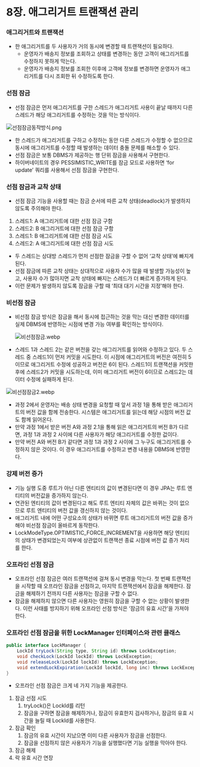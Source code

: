 8장. 애그리거트 트랜잭션 관리
===========

### 애그리거트와 트랜잭션

- 한 애그리거트를 두 사용자가 거의 동시에 변경할 때 트랜잭션이 필요하다.
    - 운영자가 배송지 정보를 조회하고 상태를 변경하는 동안 고객이 애그리거트를 수정하지 못하게 막는다.
    - 운영자가 배송지 정보를 조회한 이후에 고객에 정보를 변경하면 운영자가 애그리거트를 다시 조회한 뒤 수정하도록 한다.

### 선점 잠금

- 선점 잠금은 먼저 애그리거트를 구한 스레드가 애그리거트 사용이 끝날 때까지 다른 스레드가 해당 애그리거트를 수정하는 것을 막는 방식이다.

![선점잠금동작방식.png](https://s3-us-west-2.amazonaws.com/secure.notion-static.com/ef685922-23d2-4de1-9c0f-842ecab17bb7/%E1%84%89%E1%85%A5%E1%86%AB%E1%84%8C%E1%85%A5%E1%86%B7%E1%84%8C%E1%85%A1%E1%86%B7%E1%84%80%E1%85%B3%E1%86%B7%E1%84%83%E1%85%A9%E1%86%BC%E1%84%8C%E1%85%A1%E1%86%A8%E1%84%87%E1%85%A1%E1%86%BC%E1%84%89%E1%85%B5%E1%86%A8.png)

- 한 스레드가 애그리거트를 구하고 수정하는 동안 다른 스레드가 수정할 수 없으므로 동시에 애그리거트를 수정할 때 발생하는 데이터 충돌 문제를 해소할 수 있다.
- 선점 잠금은 보통 DBMS가 제공하는 행 단위 잠금을 사용해서 구현한다.
- 하이버네이트의 경우 PESSIMISTIC_WRITE를 잠금 모드로 사용하면 ‘for update’ 쿼리를 사용해서 선점 잠금을 구현한다.

### 선점 잠금과 교착 상태

- 선점 잠금 기능을 사용할 때는 잠금 순서에 따른 교착 상태(deadlock)가 발생하지 않도록 주의해야 한다.
1. 스레드1: A 애그리거트에 대한 선점 잠금 구함
2. 스레드2: B 애그리거트에 대한 선점 잠금 구함
3. 스레드1: B 애그리거트에 대한 선점 잠금 시도
4. 스레드2: A 애그리거트에 대한 선점 잠금 시도
- 두 스레드는 상대방 스레드가 먼저 선점한 잠금을 구할 수 없어 ‘교착 상태’에 빠지게 된다.
- 선점 잠금에 따른 교착 상태는 상대적으로 사용자 수가 많을 때 발생할 가능성이 높고, 사용자 수가 많아지면 교착 상태에 빠지는 스레드가 더 빠르게 증가하게 된다.
- 이런 문제가 발생하지 않도록 잠금을 구할 때 ‘최대 대기 시간을 지정’해야 한다.

### 비선점 잠금

- 비선점 잠금 방식은 잠금을 해서 동시에 접근하는 것을 막는 대신 변경한 데이터를 실제 DBMS에 반영하는 시점에 변경 가능 여부를 확인하는 방식이다.

  ![비선점잠금.webp](https://s3-us-west-2.amazonaws.com/secure.notion-static.com/69f6aa43-98a9-4d11-8e21-7cd88207b494/%E1%84%87%E1%85%B5%E1%84%89%E1%85%A5%E1%86%AB%E1%84%8C%E1%85%A5%E1%86%B7%E1%84%8C%E1%85%A1%E1%86%B7%E1%84%80%E1%85%B3%E1%86%B7.webp)

- 스레드 1과 스레드 2는 같은 버전을 갖는 애그리거트를 읽어와 수정하고 있다. 두 스레드 중 스레드1이 먼저 커밋을 시도한다. 이 시점에 애그리거트의 버전은 여전히 5이므로 애그리거트 수정에 성공하고 버전은 6이 된다. 스레드1이 트랜잭션을 커밋한 후에 스레드2가 커밋을 시도하는데, 이미 애그리거트 버전이 6이므로 스레드2는 데이터 수정에 실패하게 된다.

![비선점잠금2.webp](https://s3-us-west-2.amazonaws.com/secure.notion-static.com/a8e36f67-0b46-453b-b7f2-c5a49af00a19/%E1%84%87%E1%85%B5%E1%84%89%E1%85%A5%E1%86%AB%E1%84%8C%E1%85%A5%E1%86%B7%E1%84%8C%E1%85%A1%E1%86%B7%E1%84%80%E1%85%B3%E1%86%B72.webp)

- 과정 2에서 운영자는 배송 상태 변경을 요청할 때 앞서 과정 1을 통해 받은 애그리거트의 버전 값을 함께 전송한다. 시스템은 애그리거트를 읽는데 해당 시점의 버전 값도 함께 읽어온다.
- 만약 과정 1에서 받은 버전 A와 과정 2.1을 통해 읽은 애그리거트의 버전 B가 다르면, 과정 1과 과정 2 사이에 다른 사용자가 해당 애그리거트를 수정한 겂이다.
- 만약 버전 A와 버전 B가 같다면 과정 1과 과정 2 사이에 그 누구도 애그리거트를 수정하지 않은 것이다. 이 경우 애그리거트를 수정하고 변경 내용을 DBMS에 반영한다.

### 강제 버전 증가

- 기능 실행 도중 루트가 아닌 다른 엔티티의 값이 변경된다면 이 경우 JPA는 루트 엔티티의 버전값을 증가하지 않는다.
- 연관된 엔티티의 값이 변경된다고 해도 루트 엔티티 자체의 값은 바뀌는 것이 없으므로 루트 엔티티의 버전 값을 갱신하지 않는 것이다.
- 애그리거트 내에 어떤 구성요소의 상태가 바뀌면 루트 애그리거트의 버전 값을 증가해야 비선점 잠금이 올바르게 동작한다.
- LockModeType.OPTIMISTIC_FORCE_INCREMENT을 사용하면 해당 엔티티의 상태가 변경되었는지 여부에 상관없이 트랜잭션 종료 시점에 버전 값 증가 처리를 한다.

### 오프라인 선점 잠금

- 오프라인 선점 잠금은 여러 트랜잭션에 걸쳐 동시 변경을 막는다. 첫 번째 트랜잭션을 시작할 때 오프라인 잠금을 선점하고, 마지막 트랜잭션에서 잠금을 해제한다. 잠금을 해제하기 전까지 다른 사용자는 잠금을 구할 수 없다.
- 잠금을 해제하지 않으면 다른 사용자는 영원히 잠금을 구할 수 없는 상황이 발생한다. 이런 사태를 방지하기 위해 오프라인 선점 방식은 ‘잠금의 유효 시간’을 가져야 한다.

### 오프라인 선점 잠금을 위한 LockManager 인터페이스와 관련 클래스

```java
public interface LockManager {
    LockId tryLock(String type, String id) throws LockException;
    void checkLock(LockId lockId) throws LockException;
    void releaseLock(LockId lockId) throws LockException;
    void extendLockExpiration(LockId lockId, long inc) throws LockException;
}
```

- 오프라인 선점 잠금은 크게  네 가지 기능을 제공한다.
1. 잠금 선점 시도
    1. tryLock()은 LockId를 리턴
    2. 잠금을 구하면 잠금을 해제하거나, 잠금이 유효한지 검사하거나, 잠금의 유효 시간을 늘릴 때 LockId를 사용한다.
2. 잠금 확인
    1. 잠금의 유효 시간이 지났으면 이미 다른 사용자가 잠금을 선점한다.
    2. 잠금을 선점하지 않은 사용자가 기능을 실행했다면 기능 실행을 막아야 한다.
3. 잠금 해제
4. 락 유효 시간 연장
